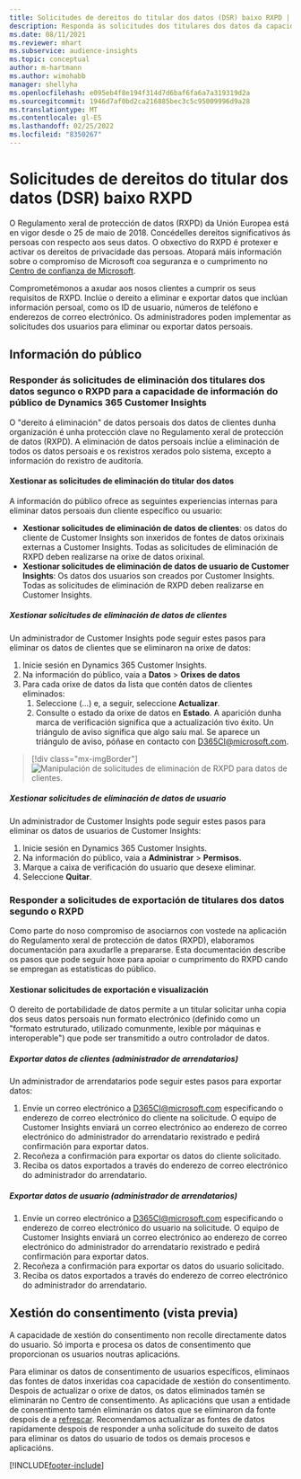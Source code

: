 ```yaml
---
title: Solicitudes de dereitos do titular dos datos (DSR) baixo RXPD | Microsoft Docs
description: Responda ás solicitudes dos titulares dos datos da capacidade de información do público de Dynamics 365 Customer Insights.
ms.date: 08/11/2021
ms.reviewer: mhart
ms.subservice: audience-insights
ms.topic: conceptual
author: m-hartmann
ms.author: wimohabb
manager: shellyha
ms.openlocfilehash: e095eb4f8e194f314d7d6baf6fa6a7a319319d2a
ms.sourcegitcommit: 1946d7af0bd2ca216885bec3c5c95009996d9a28
ms.translationtype: MT
ms.contentlocale: gl-ES
ms.lasthandoff: 02/25/2022
ms.locfileid: "8350267"
---
```

# <a name="data-subject-rights-dsr-requests-under-gdpr"></a>Solicitudes de dereitos do titular dos datos (DSR) baixo RXPD

O Regulamento xeral de protección de datos (RXPD) da Unión Europea está en vigor desde o 25 de maio de 2018. Concédelles dereitos significativos ás persoas con respecto aos seus datos. O obxectivo do RXPD é protexer e activar os dereitos de privacidade das persoas. Atopará máis información sobre o compromiso de Microsoft coa seguranza e o cumprimento no [Centro de confianza de Microsoft](https://www.microsoft.com/trust-center).

Comprometémonos a axudar aos nosos clientes a cumprir os seus requisitos de RXPD. Inclúe o dereito a eliminar e exportar datos que inclúan información persoal, como os ID de usuario, números de teléfono e enderezos de correo electrónico. Os administradores poden implementar as solicitudes dos usuarios para eliminar ou exportar datos persoais.

## <a name="audience-insights"></a>Información do público

### <a name="responding-to-gdpr-data-subject-delete-requests-for-dynamics-365-customer-insights-audience-insights-capability"></a>Responder ás solicitudes de eliminación dos titulares dos datos segunco o RXPD para a capacidade de información do público de Dynamics 365 Customer Insights

O "dereito á eliminación" de datos persoais dos datos de clientes dunha organización é unha protección clave no Regulamento xeral de protección de datos (RXPD). A eliminación de datos persoais inclúe a eliminación de todos os datos persoais e os rexistros xerados polo sistema, excepto a información do rexistro de auditoría.

#### <a name="manage-data-subject-delete-requests"></a>Xestionar as solicitudes de eliminación do titular dos datos

A información do público ofrece as seguintes experiencias internas para eliminar datos persoais dun cliente específico ou usuario:

- **Xestionar solicitudes de eliminación de datos de clientes**: os datos do cliente de Customer Insights son inxeridos de fontes de datos orixinais externas a Customer Insights. Todas as solicitudes de eliminación de RXPD deben realizarse na orixe de datos orixinal.
- **Xestionar solicitudes de eliminación de datos de usuario de Customer Insights**: Os datos dos usuarios son creados por Customer Insights. Todas as solicitudes de eliminación de RXPD deben realizarse en Customer Insights.

##### <a name="manage-requests-to-delete-customer-data"></a>Xestionar solicitudes de eliminación de datos de clientes

Un administrador de Customer Insights pode seguir estes pasos para eliminar os datos de clientes que se eliminaron na orixe de datos:

1. Inicie sesión en Dynamics 365 Customer Insights.
2. Na información do público, vaia a **Datos** > **Orixes de datos**
3. Para cada orixe de datos da lista que contén datos de clientes eliminados:
   1. Seleccione (...) e, a seguir, seleccione **Actualizar**.
   2. Consulte o estado da orixe de datos en **Estado**. A aparición dunha marca de verificación significa que a actualización tivo éxito. Un triángulo de aviso significa que algo saíu mal. Se aparece un triángulo de aviso, póñase en contacto con D365CI@microsoft.com.

> [!div class="mx-imgBorder"]
> ![Manipulación de solicitudes de eliminación de RXPD para datos de clientes.](audience-insights/media/gdpr-data-sources.png "Manipulación de solicitudes de eliminación de RXPD para datos de clientes")

##### <a name="manage-delete-requests-for-user-data"></a>Xestionar solicitudes de eliminación de datos de usuario

Un administrador de Customer Insights pode seguir estes pasos para eliminar os datos de usuarios de Customer Insights:

1. Inicie sesión en Dynamics 365 Customer Insights.
2. Na información do público, vaia a **Administrar** > **Permisos**.
3. Marque a caixa de verificación do usuario que desexe eliminar.
4. Seleccione **Quitar**.

### <a name="responding-to-gdpr-data-subject-export-requests"></a>Responder a solicitudes de exportación de titulares dos datos segundo o RXPD

Como parte do noso compromiso de asociarnos con vostede na aplicación do Regulamento xeral de protección de datos (RXPD), elaboramos documentación para axudarlle a prepararse. Esta documentación describe os pasos que pode seguir hoxe para apoiar o cumprimento do RXPD cando se empregan as estatísticas do público.

#### <a name="manage-export-and-view-requests"></a>Xestionar solicitudes de exportación e visualización

O dereito de portabilidade de datos permite a un titular solicitar unha copia dos seus datos persoais nun formato electrónico (definido como un "formato estruturado, utilizado comunmente, lexible por máquinas e interoperable") que pode ser transmitido a outro controlador de datos.

##### <a name="export-customer-data-tenant-admin"></a>Exportar datos de clientes (administrador de arrendatarios)

Un administrador de arrendatarios pode seguir estes pasos para exportar datos:

1. Envíe un correo electrónico a D365CI@microsoft.com especificando o enderezo de correo electrónico do cliente na solicitude. O equipo de Customer Insights enviará un correo electrónico ao enderezo de correo electrónico do administrador do arrendatario rexistrado e pedirá confirmación para exportar datos.
2. Recoñeza a confirmación para exportar os datos do cliente solicitado.
3. Reciba os datos exportados a través do enderezo de correo electrónico do administrador do arrendatario.

##### <a name="export-user-data-tenant-admin"></a>Exportar datos de usuario (administrador de arrendatarios)

1. Envíe un correo electrónico a D365CI@microsoft.com especificando o enderezo de correo electrónico do usuario na solicitude. O equipo de Customer Insights enviará un correo electrónico ao enderezo de correo electrónico do administrador do arrendatario rexistrado e pedirá confirmación para exportar datos.
2. Recoñeza a confirmación para exportar os datos do usuario solicitado.
3. Reciba os datos exportados a través do enderezo de correo electrónico do administrador do arrendatario.

## <a name="consent-management-preview"></a>Xestión do consentimento (vista previa)

A capacidade de xestión do consentimento non recolle directamente datos do usuario. Só importa e procesa os datos de consentimento que proporcionan os usuarios noutras aplicacións.

Para eliminar os datos de consentimento de usuarios específicos, elimínaos das fontes de datos inxeridas coa capacidade de xestión do consentimento. Despois de actualizar o orixe de datos, os datos eliminados tamén se eliminarán no Centro de consentimento. As aplicacións que usan a entidade de consentimento tamén eliminarán os datos que se eliminaron da fonte despois de a [refrescar](audience-insights/system.md#refresh-processes). Recomendamos actualizar as fontes de datos rapidamente despois de responder a unha solicitude do suxeito de datos para eliminar os datos do usuario de todos os demais procesos e aplicacións.


<!-- ## Engagement insights (preview)

### Deleting and exporting event data containing end user identifiable information

The following sections describe how to delete and export event data that might contain personal data.

To delete or export data:

1. Tag event properties that contain data with personal information.
2. Delete or export data associated with specific values (for example: a specified user ID).

#### Tag and update event properties

Personal data is tagged on an event property level. First, tag the properties being considered for deletion or export.

To tag an event property as containing personal information, follow these steps:

1. Open the workspace containing the event.

1. Go to **Data** > **Events** to see the list of events in the selected workspace.
  
1. Select the event you want to tag.

1. Select **Edit properties** to open the pane listing all properties of the selected event.
     
1. Select **...** and then choose **Edit** to reach the **Update property** dialog.

   ![Edit event.](engagement-insights/media/edit-event.png "Edit event")

1. In the **Update Property** window, choose **...** in the upper right corner, and then choose the **Contains EUII** box. Choose **Update** to save your changes.

   ![Save your changes.](engagement-insights/media/update-property.png "Save your changes")

   > [!NOTE]
   > Every time the event schema changes or you create a new event, it's recommended that you evaluate the associated event properties and tag or untag them as containing personal data, if necessary.

#### Delete or export tagged event data

If all event properties have been tagged appropriately as described in the previous step, an environment admin can issue a deletion request against the tagged event data.

To manage EUII deletion or export requests

1. Go to **Admin** > **Environment** > **Settings**.

1. In the **Manage end user identifiable information (EUII)** section, select **Manage EUII**.

##### Deletion

For deletion, you can enter a list of comma-separated user IDs in the **Delete end user identifiable information (EUII)** section. These IDs will then be compared with all tagged event properties of all projects in the current environment via exact string matching. 

If a property value matches one of the provided IDs, the associated event will be permanently deleted. Due to the irreversibility of this action, you must confirm the deletion after selecting **Delete**.

##### Export

The export process is identical to the deletion process when it comes to defining event property values in the **Export end user identifiable information (EUII)** section. Additionally, you'll need to provide an **Azure blob storage URL** to specify the export destination. The Azure Blob URL must include a [Shared Access Signature (SAS)](/azure/storage/common/storage-sas-overview).

After selecting **Export**, all events of the current team that contain matching tagged properties will be exported in CSV format to the export destination.

### Good practices

* Try to avoid sending any events that contain personal data.
* If you need to send events containing EUII data, limit the number of events and event properties that contain EUII data. Ideally, limit yourself to one such event.
* Make sure that as few people as possible have access to the sent personal data.
* For events containing personal data, make sure that you set one property to emit a unique identifier that can easily be linked to a specific user (for example, a user ID). This makes it easier to segregate data and to export or delete the right data.
* Only tag one property per event as containing personal data. Ideally one that only contains a unique identifier.
* Do not tag properties containing verbose values (for example, an entire request body). Engagement insights capability uses exact string matching when deciding which events to delete or export. -->

[!INCLUDE[footer-include](includes/footer-banner.md)]